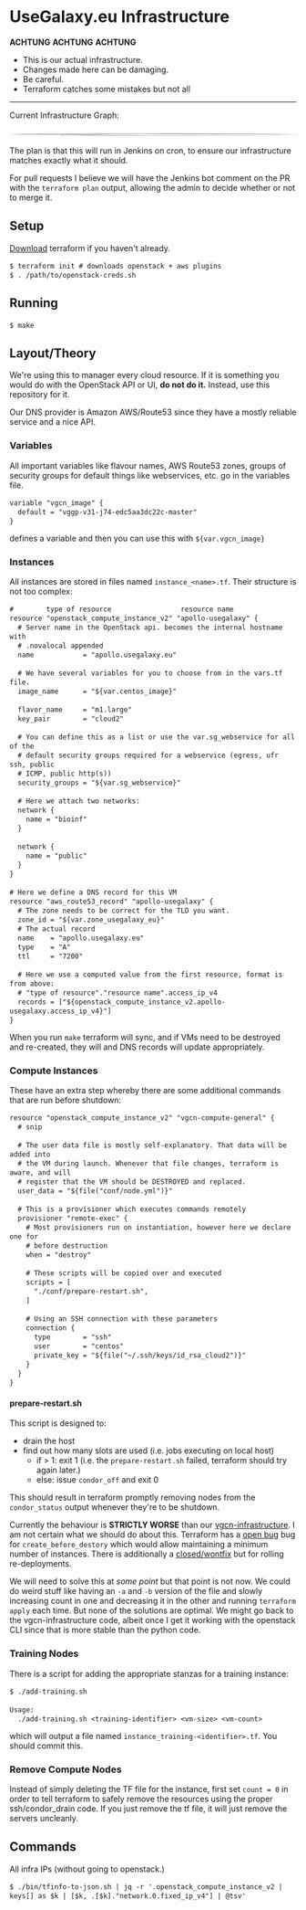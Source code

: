 # UseGalaxy.eu Infrastructure

**ACHTUNG** **ACHTUNG** **ACHTUNG**

- This is our actual infrastructure.
- Changes made here can be damaging.
- Be careful.
- Terraform catches some mistakes but not all

-----

Current Infrastructure Graph:

![](./graph.png)

The plan is that this will run in Jenkins on cron, to ensure our infrastructure
matches exactly what it should.

For pull requests I believe we will have the Jenkins bot comment on the PR with
the `terraform plan` output, allowing the admin to decide whether or not to
merge it.

## Setup

[Download](https://www.terraform.io/downloads.html) terraform if you haven't already.

```console
$ terraform init # downloads openstack + aws plugins
$ . /path/to/openstack-creds.sh
```

## Running

```console
$ make
```

## Layout/Theory

We're using this to manager every cloud resource. If it is something you would
do with the OpenStack API or UI, **do not do it.** Instead, use this repository
for it.

Our DNS provider is Amazon AWS/Route53 since they have a mostly reliable service
and a nice API.

### Variables

All important variables like flavour names, AWS Route53 zones, groups of
security groups for default things like webservices, etc. go in the variables
file.

```hcl
variable "vgcn_image" {
  default = "vggp-v31-j74-edc5aa3dc22c-master"
}
```

defines a variable and then you can use this with `${var.vgcn_image}`

### Instances

All instances are stored in files named `instance_<name>.tf`. Their structure is
not too complex:

```hcl
#        type of resource                 resource name
resource "openstack_compute_instance_v2" "apollo-usegalaxy" {
  # Server name in the OpenStack api. becomes the internal hostname with
  # .novalocal appended
  name            = "apollo.usegalaxy.eu"

  # We have several variables for you to choose from in the vars.tf file.
  image_name      = "${var.centos_image}"

  flavor_name     = "m1.large"
  key_pair        = "cloud2"

  # You can define this as a list or use the var.sg_webservice for all of the
  # default security groups required for a webservice (egress, ufr ssh, public
  # ICMP, public http(s))
  security_groups = "${var.sg_webservice}"

  # Here we attach two networks:
  network {
    name = "bioinf"
  }

  network {
    name = "public"
  }
}

# Here we define a DNS record for this VM
resource "aws_route53_record" "apollo-usegalaxy" {
  # The zone needs to be correct for the TLD you want.
  zone_id = "${var.zone_usegalaxy_eu}"
  # The actual record
  name    = "apollo.usegalaxy.eu"
  type    = "A"
  ttl     = "7200"

  # Here we use a computed value from the first resource, format is from above:
  # "type of resource"."resource name".access_ip_v4
  records = ["${openstack_compute_instance_v2.apollo-usegalaxy.access_ip_v4}"]
}
```

When you run `make` terraform will sync, and if VMs need to be destroyed and
re-created, they will and DNS records will update appropriately.

### Compute Instances

These have an extra step whereby there are some additional commands that are run
before shutdown:

```hcl
resource "openstack_compute_instance_v2" "vgcn-compute-general" {
  # snip

  # The user data file is mostly self-explanatory. That data will be added into
  # the VM during launch. Whenever that file changes, terraform is aware, and will
  # register that the VM should be DESTROYED and replaced.
  user_data = "${file("conf/node.yml")}"

  # This is a provisioner which executes commands remotely
  provisioner "remote-exec" {
    # Most provisioners run on instantiation, however here we declare one for
    # before destruction
    when = "destroy"

    # These scripts will be copied over and executed
    scripts = [
      "./conf/prepare-restart.sh",
    ]

    # Using an SSH connection with these parameters
    connection {
      type        = "ssh"
      user        = "centos"
      private_key = "${file("~/.ssh/keys/id_rsa_cloud2")}"
    }
  }
}
```


#### prepare-restart.sh

This script is designed to:

- drain the host
- find out how many slots are used (i.e. jobs executing on local host)
  - if > 1: exit 1 (i.e. the `prepare-restart.sh` failed, terraform should try
    again later.)
  - else: issue `condor_off` and exit 0

This should result in terraform promptly removing nodes from the `condor_status`
output whenever they're to be shutdown.

Currently the behaviour is **STRICTLY WORSE** than our
[vgcn-infrastructure](https://github.com/usegalaxy-eu/vgcn-infrastructure). I am
not certain what we should do about this. Terraform has a [open
bug](https://github.com/hashicorp/terraform/issues/13549) bug for
`create_before_destory` which would allow maintaining a minimum number of instances.
There is additionally a
[closed/wontfix](https://github.com/hashicorp/terraform/issues/2896) but for
rolling re-deployments.

We will need to solve this at *some point* but that point is not now. We could
do weird stuff like having an `-a` and `-b` version of the file and slowly
increasing count in one and decreasing it in the other and running `terraform
apply` each time. But none of the solutions are optimal. We might go back to the
vgcn-infrastructure code, albeit once I get it working with the openstack CLI
since that is more stable than the python code.

### Training Nodes

There is a script for adding the appropriate stanzas for a training instance:

```console
$ ./add-training.sh

Usage:
  ./add-training.sh <training-identifier> <vm-size> <vm-count>
```

which will output a file named `instance_training-<identifier>.tf`. You should
commit this.

### Remove Compute Nodes

Instead of simply deleting the TF file for the instance, first set `count = 0`
in order to tell terraform to safely remove the resources using the proper
ssh/condor_drain code. If you just remove the tf file, it will just remove the
servers uncleanly.


## Commands

All infra IPs (without going to openstack.)

```console
$ ./bin/tfinfo-to-json.sh | jq -r '.openstack_compute_instance_v2 | keys[] as $k | [$k, .[$k]."network.0.fixed_ip_v4"] | @tsv'
```
